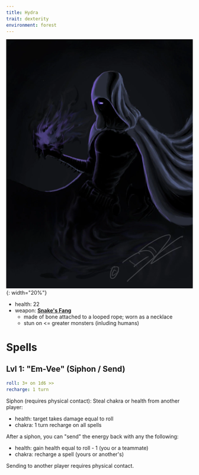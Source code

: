 ```yaml
---
title: Hydra
trait: dexterity
environment: forest
---
```


![](assets/hydra-class.webp){: width="20%"}

- health: 22
- weapon: [**Snake's Fang**](Weapons)
  - made of bone attached to a looped rope; worn as a necklace 
  - stun on <= greater monsters (inluding humans)


# Spells

## Lvl 1: "Em-Vee" (Siphon / Send)
```yaml
roll: 3+ on 1d6 >>
recharge: 1 turn
```

Siphon (requires physical contact): Steal chakra or health from another player:

- health: target takes damage equal to roll
- chakra: 1 turn recharge on all spells

After a siphon, you can "send" the energy back with any the following:

- health: gain health equal to roll - 1 (you or a teammate)
- chakra: recharge a spell (yours or another's)

Sending to another player requires physical contact.

<!-- 
Special moves:
- steal health from self (or ally), convert to other ally
 -->


<!-- 
## Lvl 2: "foryen-hex ced"(Rapidash)
```yaml
roll: 3+ on 1d6
recharge: 3 turns
```

- Adds 6 dashes to action set on player's turn (have to be used in succession)
- Can be used as a reaction on any person's turn
  - if you have siphoned energy / chakra, you can _expell_ it during a reaction (but can't pull it)

 --><!-- - Close-ranged (hand-to-hand) attacks can't be countered or dodged -->
<!-- - Can't be attacked while rapidashing -->

<!-- ## Lvl 3 (special): "em-vee-star"
```yaml
roll: 6+ on 1d20 >>
charge: 1 turn
recharge: 1 day
```

 --><!-- Player stretches out arms, and emits a piercing pulse wave touching anything within 3 dashes. Any creature (including teammates) caught in pulse: -->

<!-- 
- lose magic for 2 turns 
- including base spells and dodge
- take damage equal to dice rollover / # of creatures in radius


Player gets health equal to dice rollover.

Nat 20: full health
-->
